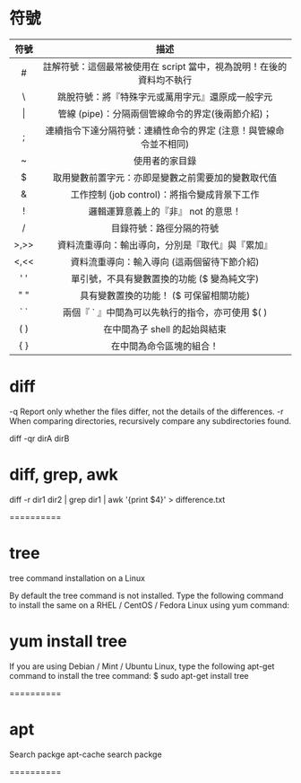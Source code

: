 # 符號
| 符號 |                                 描述                                 |
|:----:|:--------------------------------------------------------------------:|
|   #  | 註解符號：這個最常被使用在 script 當中，視為說明！在後的資料均不執行 |
|   \  | 跳脫符號：將『特殊字元或萬用字元』還原成一般字元                     |
|   \|  | 管線 (pipe)：分隔兩個管線命令的界定(後兩節介紹)；                    |
|   ;  | 連續指令下達分隔符號：連續性命令的界定 (注意！與管線命令並不相同)    |
|   ~  | 使用者的家目錄                                                       |
|   $  | 取用變數前置字元：亦即是變數之前需要加的變數取代值                   |
|   &  | 工作控制 (job control)：將指令變成背景下工作                         |
|   !  | 邏輯運算意義上的『非』 not 的意思！                                  |
|   /  | 目錄符號：路徑分隔的符號                                             |
| >,>> | 資料流重導向：輸出導向，分別是『取代』與『累加』                     |
| <,<< | 資料流重導向：輸入導向 (這兩個留待下節介紹)                          |
|  ' ' | 單引號，不具有變數置換的功能 ($ 變為純文字)                          |
|  " " | 具有變數置換的功能！ ($ 可保留相關功能)                              |
|  \` \` | 兩個『 ` 』中間為可以先執行的指令，亦可使用 $( )                     |
|  ( ) | 在中間為子 shell 的起始與結束                                        |
|  { } | 在中間為命令區塊的組合！                                             |

# diff
  -q   Report only whether the files differ, not the details of the differences.
  -r   When comparing directories, recursively compare any subdirectories found.
  
diff -qr dirA dirB

# diff, grep, awk
diff -r dir1 dir2 | grep dir1 | awk '{print $4}' > difference.txt

==========

# tree
tree command installation on a Linux

By default the tree command is not installed. Type the following command to install the same on a RHEL / CentOS / Fedora Linux using yum command:
# yum install tree

If you are using Debian / Mint / Ubuntu Linux, type the following apt-get command to install the tree command:
$ sudo apt-get install tree

==========

# apt

Search packge
apt-cache search packge

==========
